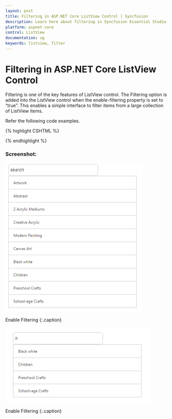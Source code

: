 ```yaml
---
layout: post
title: Filtering in ASP.NET Core ListView Control | Syncfusion
description: Learn here about filtering in Syncfusion Essential Studio ASP.NET Core ListView Control, its features, and more.
platform: aspnet-core
control: ListView
documentation: ug
keywords: listview, filter
---
```


# Filtering in ASP.NET Core ListView Control

Filtering is one of the key features of ListView control. The Filtering option is added into the ListView control when the enable-filtering property is set to “true”. This enables a simple interface to filter items from a large collection of ListView items.

Refer the following code examples.

 {% highlight CSHTML %}

<ej-list-view id="prevent" width="400" enable-filtering="true">
    <e-list-view-items>
        <e-list-view-item text="Artwork"></e-list-view-item>
        <e-list-view-item text="Abstract"></e-list-view-item>
        <e-list-view-item text="2 Acrylic Mediums"></e-list-view-item>
        <e-list-view-item text="Creative Acrylic"></e-list-view-item>
        <e-list-view-item text="Modern Painting"></e-list-view-item>
        <e-list-view-item text="Canvas Art"></e-list-view-item>
        <e-list-view-item text="Black white"></e-list-view-item>
        <e-list-view-item text="Children"></e-list-view-item>
        <e-list-view-item text="Preschool Crafts"></e-list-view-item>
        <e-list-view-item text="School-age Crafts"></e-list-view-item>
    </e-list-view-items>
</ej-list-view>  

{% endhighlight %}



### Screenshot:

![Filtering_images_Image1](Filtering_images/Filtering_img1.png)


Enable Filtering
{:.caption}

![Filtering_images_Image2](Filtering_images/Filtering_img2.png)

Enable Filtering
{:.caption}

